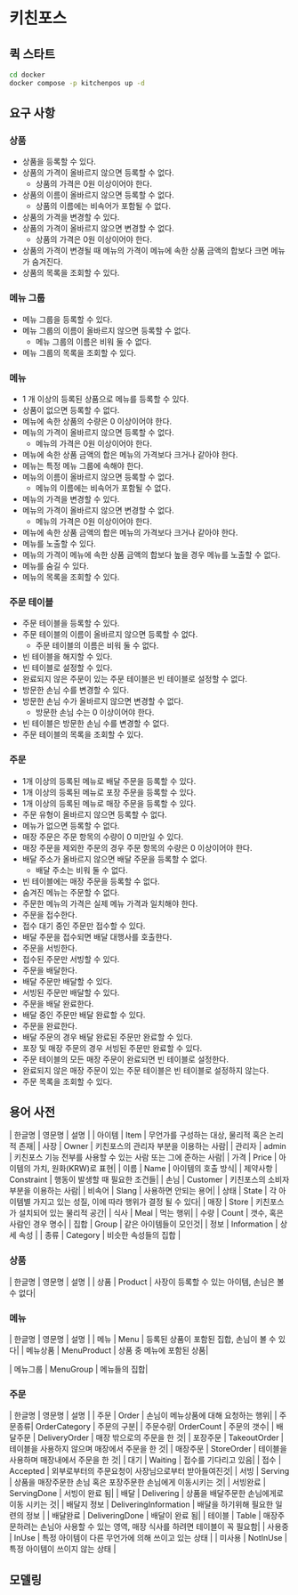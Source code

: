 # 키친포스

## 퀵 스타트

```sh
cd docker
docker compose -p kitchenpos up -d
```

## 요구 사항

### 상품

- 상품을 등록할 수 있다.
- 상품의 가격이 올바르지 않으면 등록할 수 없다.
    - 상품의 가격은 0원 이상이어야 한다.
- 상품의 이름이 올바르지 않으면 등록할 수 없다.
    - 상품의 이름에는 비속어가 포함될 수 없다.
- 상품의 가격을 변경할 수 있다.
- 상품의 가격이 올바르지 않으면 변경할 수 없다.
    - 상품의 가격은 0원 이상이어야 한다.
- 상품의 가격이 변경될 때 메뉴의 가격이 메뉴에 속한 상품 금액의 합보다 크면 메뉴가 숨겨진다.
- 상품의 목록을 조회할 수 있다.

### 메뉴 그룹

- 메뉴 그룹을 등록할 수 있다.
- 메뉴 그룹의 이름이 올바르지 않으면 등록할 수 없다.
    - 메뉴 그룹의 이름은 비워 둘 수 없다.
- 메뉴 그룹의 목록을 조회할 수 있다.

### 메뉴

- 1 개 이상의 등록된 상품으로 메뉴를 등록할 수 있다.
- 상품이 없으면 등록할 수 없다.
- 메뉴에 속한 상품의 수량은 0 이상이어야 한다.
- 메뉴의 가격이 올바르지 않으면 등록할 수 없다.
    - 메뉴의 가격은 0원 이상이어야 한다.
- 메뉴에 속한 상품 금액의 합은 메뉴의 가격보다 크거나 같아야 한다.
- 메뉴는 특정 메뉴 그룹에 속해야 한다.
- 메뉴의 이름이 올바르지 않으면 등록할 수 없다.
    - 메뉴의 이름에는 비속어가 포함될 수 없다.
- 메뉴의 가격을 변경할 수 있다.
- 메뉴의 가격이 올바르지 않으면 변경할 수 없다.
    - 메뉴의 가격은 0원 이상이어야 한다.
- 메뉴에 속한 상품 금액의 합은 메뉴의 가격보다 크거나 같아야 한다.
- 메뉴를 노출할 수 있다.
- 메뉴의 가격이 메뉴에 속한 상품 금액의 합보다 높을 경우 메뉴를 노출할 수 없다.
- 메뉴를 숨길 수 있다.
- 메뉴의 목록을 조회할 수 있다.

### 주문 테이블

- 주문 테이블을 등록할 수 있다.
- 주문 테이블의 이름이 올바르지 않으면 등록할 수 없다.
    - 주문 테이블의 이름은 비워 둘 수 없다.
- 빈 테이블을 해지할 수 있다.
- 빈 테이블로 설정할 수 있다.
- 완료되지 않은 주문이 있는 주문 테이블은 빈 테이블로 설정할 수 없다.
- 방문한 손님 수를 변경할 수 있다.
- 방문한 손님 수가 올바르지 않으면 변경할 수 없다.
    - 방문한 손님 수는 0 이상이어야 한다.
- 빈 테이블은 방문한 손님 수를 변경할 수 없다.
- 주문 테이블의 목록을 조회할 수 있다.

### 주문

- 1개 이상의 등록된 메뉴로 배달 주문을 등록할 수 있다.
- 1개 이상의 등록된 메뉴로 포장 주문을 등록할 수 있다.
- 1개 이상의 등록된 메뉴로 매장 주문을 등록할 수 있다.
- 주문 유형이 올바르지 않으면 등록할 수 없다.
- 메뉴가 없으면 등록할 수 없다.
- 매장 주문은 주문 항목의 수량이 0 미만일 수 있다.
- 매장 주문을 제외한 주문의 경우 주문 항목의 수량은 0 이상이어야 한다.
- 배달 주소가 올바르지 않으면 배달 주문을 등록할 수 없다.
    - 배달 주소는 비워 둘 수 없다.
- 빈 테이블에는 매장 주문을 등록할 수 없다.
- 숨겨진 메뉴는 주문할 수 없다.
- 주문한 메뉴의 가격은 실제 메뉴 가격과 일치해야 한다.
- 주문을 접수한다.
- 접수 대기 중인 주문만 접수할 수 있다.
- 배달 주문을 접수되면 배달 대행사를 호출한다.
- 주문을 서빙한다.
- 접수된 주문만 서빙할 수 있다.
- 주문을 배달한다.
- 배달 주문만 배달할 수 있다.
- 서빙된 주문만 배달할 수 있다.
- 주문을 배달 완료한다.
- 배달 중인 주문만 배달 완료할 수 있다.
- 주문을 완료한다.
- 배달 주문의 경우 배달 완료된 주문만 완료할 수 있다.
- 포장 및 매장 주문의 경우 서빙된 주문만 완료할 수 있다.
- 주문 테이블의 모든 매장 주문이 완료되면 빈 테이블로 설정한다.
- 완료되지 않은 매장 주문이 있는 주문 테이블은 빈 테이블로 설정하지 않는다.
- 주문 목록을 조회할 수 있다.

## 용어 사전

| 한글명 | 영문명 | 설명 |
| 아이템 | Item | 무언가를 구성하는 대상, 물리적 혹은 논리적 존재|
| 사장 | Owner | 키친포스의 관리자 부분을 이용하는 사람|
| 관리자 | admin | 키친포스 기능 전부를 사용할 수 있는 사람 또는 그에 준하는 사람|
| 가격 | Price | 아이템의 가치, 원화(KRW)로 표현|
| 이름 | Name | 아이템의 호출 방식|
| 제약사항 | Constraint | 행동이 발생할 때 필요한 조건들|
| 손님 | Customer | 키친포스의 소비자 부분을 이용하는 사람|
| 비속어 | Slang | 사용하면 안되는 용어|
| 상태  | State | 각 아이템별 가지고 있는 성질, 이에 따라 행위가 결정 될 수 있다|
| 매장  | Store | 키친포스가 설치되어 있는 물리적 공간|
| 식사  | Meal | 먹는 행위|
| 수량 | Count | 갯수, 혹은 사람인 경우 명수|
| 집합 | Group | 같은 아이템들이 모인것|
| 정보 | Information | 상세 속성 |
| 종류 | Category | 비슷한 속성들의 집합 |

### 상품
| 한글명 | 영문명 | 설명 |
| 상품 | Product | 사장이 등록할 수 있는 아이템, 손님은 볼 수 없다|

### 메뉴
| 한글명 | 영문명 | 설명 |
| 메뉴 | Menu | 등록된 상품이 포함된 집합, 손님이 볼 수 있다|
| 메뉴상품 | MenuProduct | 상품 중 메뉴에 포함된 상품|

| 메뉴그룹 | MenuGroup | 메뉴들의 집합|

### 주문
| 한글명 | 영문명 | 설명 |
| 주문 | Order | 손님이 메뉴상품에 대해 요청하는 행위|
| 주문종류| OrderCategory | 주문의 구분|
| 주문수량| OrderCount | 주문의 갯수|
| 배달주문 | DeliveryOrder | 매장 밖으로의 주문을 한 것|
| 포장주문 | TakeoutOrder | 테이블을 사용하지 않으며 매장에서 주문을 한 것|
| 매장주문 | StoreOrder | 테이블을 사용하며 매장내에서 주문을 한 것|
| 대기 | Waiting | 접수를 기다리고 있음|
| 접수 | Accepted | 외부로부터의 주문요청이 사장님으로부터 받아들여진것|
| 서빙 | Serving | 상품을 매장주문한 손님 혹은 포장주문한 손님에게 이동시키는 것|
| 서빙완료 | ServingDone | 서빙이 완료 됨|
| 배달 | Delivering | 상품을 배달주문한 손님에게로 이동 시키는 것|
| 배달지 정보 | DeliveringInformation | 배달을 하기위해 필요한 일련의 정보 |
| 배달완료 | DeliveringDone | 배달이 완료 됨|
| 테이블 | Table | 매장주문하려는 손님아 사용할 수 있는 영역, 매장 식사를 하려면 테이블이 꼭 필요함|
| 사용중 | InUse | 특정 아이템이 다른 무언가에 의해 쓰이고 있는 상태 |
| 미사용 | NotInUse | 특정 아이템이 쓰이지 않는 상태 |


## 모델링
